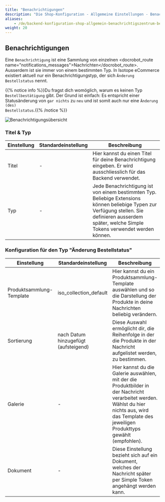 ```yaml
---
title: "Benachrichtigungen"
description: "Die Shop-Konfiguration - Allgemeine Einstellungen - Benachrichtigszentrum - Benachrichtigungen."
aliases:
    - /de/backend-konfiguration-shop-allgemein-benachrichtigszentrum-benachrichtigungen/
weight: 20    
---
```



## Benachrichtigungen

Eine `Benachrichtigung` ist eine Sammlung von einzelnen <docrobot_route name="notifications_messages">Nachrichten</docrobot_route>. Ausserdem ist sie immer von einem bestimmten Typ. In Isotope eCommerce existiert aktuell nur ein Benachrichtigungstyp, der sich `Änderung Bestellstatus` nennt.

{{% notice info %}}Du fragst dich womöglich, warum es keinen Typ <code>Bestellbestätigung</code> gibt. Der Grund ist einfach: Es entspricht einer Statusänderung von <code>gar nichts</code> zu <code>neu</code> und ist somit auch nur eine <code>Änderung (des) Bestellstatus</code>.{{% /notice %}}

![Benachrichtigungsübersicht](notification.png)

### Titel & Typ

<table>
	<thead>
		<tr>
			<th>Einstellung</th>
			<th>Standardeinstellung</th>
			<th>Beschreibung</th>
		</tr>
	</thead>
	<tbody>
		<tr>
			<td>Titel</td>
			<td>-</td>
			<td>Hier kannst du einen Titel für deine Benachrichtigung eingeben. Er wird ausschliesslich für das Backend verwendet.</td>
		</tr>
		<tr>
			<td>Typ</td>
			<td>-</td>
			<td>Jede Benachrichtigung ist von einem bestimmten Typ. Beliebige Extensions können beliebige Typen zur Verfügung stellen. Sie definieren ausserdem später, welche <docrobot_route name="simple-tokens">Simple Tokens</docrobot_route> verwendet werden können.</td>
		</tr>
	</tbody>
</table>

### Konfiguration für den Typ "Änderung Bestellstatus"

<table>
	<thead>
		<tr>
			<th>Einstellung</th>
			<th>Standardeinstellung</th>
			<th>Beschreibung</th>
		</tr>
	</thead>
	<tbody>
		<tr>
			<td>Produktsammlung-Template</td>
			<td>iso_collection_default</td>
			<td>Hier kannst du ein Produktsammlung-Template auswählen und so die Darstellung der Produkte in deine Nachrichten beliebig verändern.</td>
		</tr>
		<tr>
			<td>Sortierung</td>
			<td>nach Datum hinzugefügt (aufsteigend)</td>
			<td>Diese Auswahl ermöglicht dir, die Reihenfolge in der die Produkte in der Nachricht aufgelistet werden, zu bestimmen.</td>
		</tr>
		<tr>
			<td>Galerie</td>
			<td>-</td>
			<td>Hier kannst du die Galerie auswählen, mit der die Produktbilder in der Nachricht verarbeitet werden. Wählst du hier nichts aus, wird das Template des jeweiligen Produkttyps gewählt (empfohlen).</td>
		</tr>
		<tr>
			<td>Dokument</td>
			<td>-</td>
			<td>Diese Einstellung bezieht sich auf ein <docrobot_route name="documents">Dokument</docrobot_route>, welches der Nachricht später per <docrobot_route name="simple-tokens">Simple Token</docrobot_route> angehängt werden kann.</td>
		</tr>
	</tbody>
</table>
